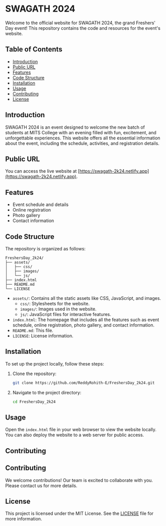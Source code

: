 # SWAGATH 2024

Welcome to the official website for SWAGATH 2024, the grand Freshers' Day event! This repository contains the code and resources for the event's website.

## Table of Contents

- [Introduction](#introduction)
- [Public URL](#public-url)
- [Features](#features)
- [Code Structure](#code-structure)
- [Installation](#installation)
- [Usage](#usage)
- [Contributing](#contributing)
- [License](#license)

## Introduction

SWAGATH 2024 is an event designed to welcome the new batch of students at MITS College with an evening filled with fun, excitement, and unforgettable experiences. This website offers all the essential information about the event, including the schedule, activities, and registration details.

## Public URL

You can access the live website at [https://swagath-2k24.netlify.app](https://swagath-2k24.netlify.app).

## Features

- Event schedule and details
- Online registration
- Photo gallery
- Contact information

## Code Structure

The repository is organized as follows:

```
FreshersDay_2k24/
├── assets/
│   ├── css/
│   ├── images/
│   └── js/
├── index.html
├── README.md
└── LICENSE
```

- `assets/`: Contains all the static assets like CSS, JavaScript, and images.
    - `css/`: Stylesheets for the website.
    - `images/`: Images used in the website.
    - `js/`: JavaScript files for interactive features.
- `index.html`: The homepage that includes all the features such as event schedule, online registration, photo gallery, and contact information.
- `README.md`: This file.
- `LICENSE`: License information.

## Installation

To set up the project locally, follow these steps:

1. Clone the repository:
     ```sh
     git clone https://github.com/ReddyRohith-E/FreshersDay_2k24.git
     ```
2. Navigate to the project directory:
     ```sh
     cd FreshersDay_2k24
     ```

## Usage

Open the `index.html` file in your web browser to view the website locally. You can also deploy the website to a web server for public access.

## Contributing

## Contributing

We welcome contributions! Our team is excited to collaborate with you. Please contact us for more details.

## License

This project is licensed under the MIT License. See the [LICENSE](LICENSE) file for more information.
